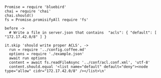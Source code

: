     Promise = require 'bluebird'
    chai = require 'chai'
    chai.should()
    fs = Promise.promisifyAll require 'fs'

    before ->
      # Write a file in server.json that contains  "acls": { "default": [ "172.17.42.0/8" ] }

    it.skip 'should write proper ACLS', ->
      run = require '../config.coffee.md'
      options = require './example.json'
      await run options
      content = await fs.readFileAsync '../conf/acl.conf.xml', 'utf-8'
      content.should.equal '<list name="default" default="deny"><node type="allow" cidr="172.17.42.0/8" /></list>\n'
